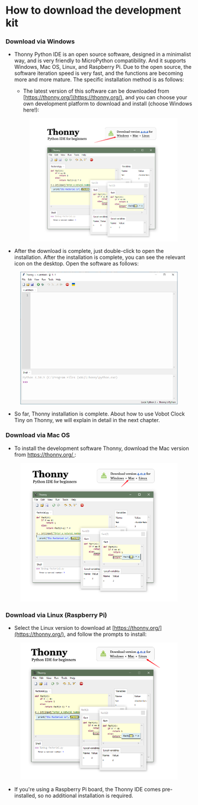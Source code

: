# How to download the development kit

### Download via Windows

* Thonny Python IDE is an open source software, designed in a minimalist way, and is very friendly to MicroPython compatibility. And it supports Windows, Mac OS, Linux, and Raspberry Pi. Due to the open source, the software iteration speed is very fast, and the functions are becoming more and more mature. The specific installation method is as follows:

    * The latest version of this software can be downloaded from [https://thonny.org/](https://thonny.org/), and you can choose your own development platform to download and install (choose Windows here!):

    <figure><img src="./images/Windows 下载方式.png" alt=""><figcaption></figcaption></figure>

* After the download is complete, just double-click to open the installation. After the installation is complete, you can see the relevant icon on the desktop. Open the software as follows:

<figure><img src="./images/Windows 初始展示页面.png" alt=""><figcaption></figcaption></figure>

* So far, Thonny installation is complete. About how to use Vobot Clock Tiny on Thonny, we will explain in detail in the next chapter.

### Download via Mac OS

* To install the development software Thonny, download the Mac version from [https://thonny.org/ ](https://thonny.org/):

<figure><img src="./images/Mac 下载方式.png" alt=""><figcaption></figcaption></figure>


### Download via Linux (Raspberry Pi)

* Select the Linux version to download at [https://thonny.org/](https://thonny.org/), and follow the prompts to install:

<figure><img src="./images/Linux 下载方式.png" alt=""><figcaption></figcaption></figure>

* If you're using a Raspberry Pi board, the Thonny IDE comes pre-installed, so no additional installation is required.